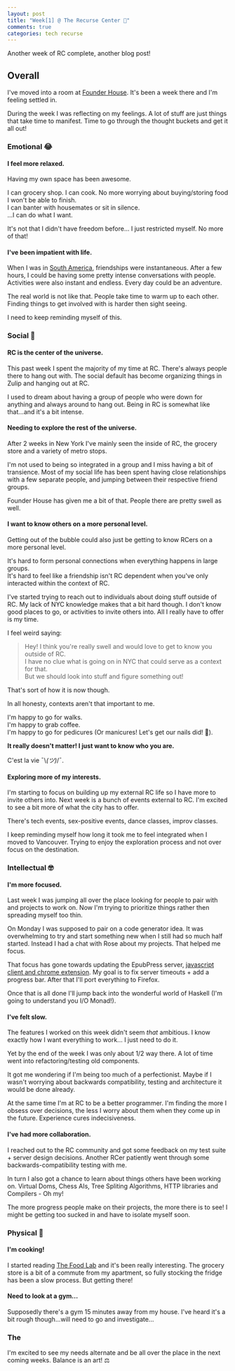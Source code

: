 ```yaml
---
layout: post
title: "Week[1] @ The Recurse Center 🌱"
comments: true
categories: tech recurse
---
```


Another week of RC complete, another blog post!

## Overall

I've moved into a room at [Founder House](https://www.founder.house/). It's been a week there and I'm feeling settled in.

During the week I was reflecting on my feelings. A lot of stuff are just things that take time to manifest.
Time to go through the thought buckets and get it all out!

### Emotional 😂

#### I feel more relaxed.

Having my own space has been awesome.

I can grocery shop. I can cook. No more worrying about buying/storing food I won't be able to finish.  
I can banter with housemates or sit in silence.  
...I can do what I want.  

It's not that I didn't have freedom before... I just restricted myself. No more of that!

#### I've been impatient with life.

When I was in [South America](./travel/south-america/2016/07/27/six-months-of-backpacking/), friendships were instantaneous. After a few hours, I could be having some pretty intense conversations with people. Activities were also instant and endless. Every day could be an adventure.

The real world is not like that. People take time to warm up to each other. Finding things to get involved with is harder then sight seeing.

I need to keep reminding myself of this.

### Social 🙌

#### RC is the center of the universe.

This past week I spent the majority of my time at RC. There's always people there to hang out with. The social default has become organizing things in Zulip and hanging out at RC.

I used to dream about having a group of people who were down for anything and always around to hang out. Being in RC is somewhat like that...and it's a bit intense.

#### Needing to explore the rest of the universe.

After 2 weeks in New York I've mainly seen the inside of RC, the grocery store and a variety of metro stops.

I'm not used to being so integrated in a group and I miss having a bit of transience. Most of my social life has been spent having close relationships with a few separate people, and jumping between their respective friend groups.

Founder House has given me a bit of that. People there are pretty swell as well.

#### I want to know others on a more personal level.

Getting out of the bubble could also just be getting to know RCers on a more personal level.

It's hard to form personal connections when everything happens in large groups.  
It's hard to feel like a friendship isn't RC dependent when you've only interacted within the context of RC.

I've started trying to reach out to individuals about doing stuff outside of RC. My lack of NYC knowledge makes that a bit hard though. I don't know good places to go, or activities to invite others into. All I really have to offer is my time.

I feel weird saying:

> Hey! I think you're really swell and would love to get to know you outside of RC.   
> I have no clue what is going on in NYC that could serve as a context for that.  
> But we should look into stuff and figure something out!

That's sort of how it is now though.

In all honesty, contexts aren't that important to me.

I'm happy to go for walks.  
I'm happy to grab coffee.  
I'm happy to go for pedicures (Or manicures! Let's get our nails did! 💅).

**It really doesn't matter! I just want to know who you are.**

 C'est la vie ¯\\_(ツ)_/¯.

#### Exploring more of my interests.

I'm starting to focus on building up my external RC life so I have more to invite others into. Next week is a bunch of events external to RC. I'm excited to see a bit more of what the city has to offer.

There's tech events, sex-positive events, dance classes, improv classes.

I keep reminding myself how long it took me to feel integrated when I moved to  Vancouver. Trying to enjoy the exploration process and not over focus on the destination.

### Intellectual 🤓

#### I'm more focused.

Last week I was jumping all over the place looking for people to pair with and projects to work on.
Now I'm trying to prioritize things rather then spreading myself too thin.

On Monday I was supposed to pair on a code generator idea. It was overwhelming to try and start something new when I still had so much half started. Instead I had a chat with Rose about my projects. That helped me focus.

That focus has gone towards updating the EpubPress server, [javascript client and chrome extension](https://github.com/haroldtreen/epub-press-clients/). My goal is to fix server timeouts + add a progress bar. After that I'll port everything to Firefox.

Once that is all done I'll jump back into the wonderful world of Haskell (I'm going to understand you I/O Monad!).

#### I've felt slow.

The features I worked on this week didn't seem *that* ambitious. I know exactly how I want everything to work... I just need to do it.

Yet by the end of the week I was only about 1/2 way there. A lot of time went into refactoring/testing old components.

It got me wondering if I'm being too much of a perfectionist. Maybe if I wasn't worrying about backwards compatibility, testing and architecture it would be done already.

At the same time I'm at RC to be a better programmer. I'm finding the more I obsess over decisions, the less I worry about them when they come up in the future. Experience cures indecisiveness.

#### I've had more collaboration.

I reached out to the RC community and got some feedback on my test suite + server design decisions. Another RCer patiently went through some backwards-compatibility testing with me.

In turn I also got a chance to learn about things others have been working on. Virtual Doms, Chess AIs, Tree Spliting Algorithms, HTTP libraries and Compilers - Oh my!

The more progress people make on their projects, the more there is to see! I might be getting too sucked in and have to isolate myself soon.

### Physical 💪

#### I'm cooking!

I started reading [The Food Lab](https://en.wikipedia.org/wiki/The_Food_Lab) and it's been really interesting.
The grocery store is a bit of a commute from my apartment, so fully stocking the fridge has been a slow process. But getting there!

#### Need to look at a gym...

Supposedly there's a gym 15 minutes away from my house. I've heard it's a bit rough though...will need to go and investigate...

### The </End>

I'm excited to see my needs alternate and be all over the place in the next coming weeks. Balance is an art! ⚖️

